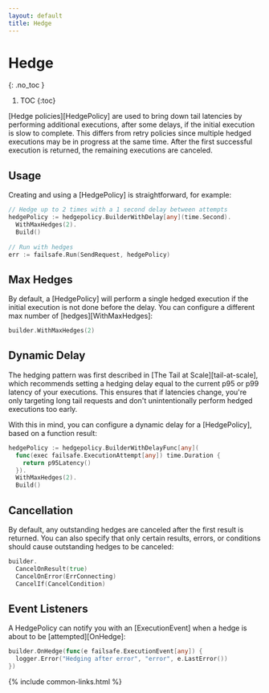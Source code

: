 ```yaml
---
layout: default
title: Hedge
---
```


# Hedge
{: .no_toc }

1. TOC
{:toc}

[Hedge policies][HedgePolicy] are used to bring down tail latencies by performing additional executions, after some delays, if the initial execution is slow to complete. This differs from retry policies since multiple hedged executions may be in progress at the same time. After the first successful execution is returned, the remaining executions are canceled.

## Usage

Creating and using a [HedgePolicy] is straightforward, for example:

```go
// Hedge up to 2 times with a 1 second delay between attempts
hedgePolicy := hedgepolicy.BuilderWithDelay[any](time.Second).
  WithMaxHedges(2).
  Build()
  
// Run with hedges
err := failsafe.Run(SendRequest, hedgePolicy)
```

## Max Hedges

By default, a [HedgePolicy] will perform a single hedged execution if the initial execution is not done before the delay. You can configure a different max number of [hedges][WithMaxHedges]:

```go
builder.WithMaxHedges(2)
```

## Dynamic Delay

The hedging pattern was first described in [The Tail at Scale][tail-at-scale], which recommends setting a hedging delay equal to the current p95 or p99 latency of your executions. This ensures that if latencies change, you're only targeting long tail requests and don't unintentionally perform hedged executions too early. 

With this in mind, you can configure a dynamic delay for a [HedgePolicy], based on a function result:

```go
hedgePolicy := hedgepolicy.BuilderWithDelayFunc[any](
  func(exec failsafe.ExecutionAttempt[any]) time.Duration {
    return p95Latency()  
  }).
  WithMaxHedges(2).
  Build()
```

## Cancellation

By default, any outstanding hedges are canceled after the first result is returned. You can also specify that only certain results, errors, or conditions should cause outstanding hedges to be canceled:

```go
builder.
  CancelOnResult(true)
  CancelOnError(ErrConnecting)
  CancelIf(CancelCondition)
```

## Event Listeners

A HedgePolicy can notify you with an [ExecutionEvent] when a hedge is about to be [attempted][OnHedge]:

```go
builder.OnHedge(func(e failsafe.ExecutionEvent[any]) {
  logger.Error("Hedging after error", "error", e.LastError())
})
```


{% include common-links.html %}